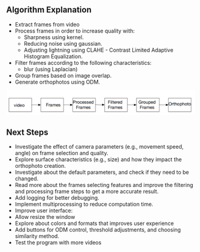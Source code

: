 ## Algorithm Explanation

* Extract frames from video
* Process frames in order to increase quality with:
  * Sharpness using kernel.
  * Reducing noise using gaussian.
  * Adjusting lightning using CLAHE - Contrast Limited Adaptive Histogram Equalization.
* Filter frames according to the following characteristics:
  * blur (using Laplacian)
* Group frames based on image overlap.	
* Generate orthophotos using ODM.

![img.png](img.png)

## Next Steps

* Investigate the effect of camera parameters (e.g., movement speed, angle) on frame selection and quality.
* Explore surface characteristics (e.g., size) and how they impact the orthophoto creation.
* Investigate about the default parameters, and check if they need to be changed.
* Read more about the frames selecting features and improve the filtering and processing frame steps to get a more accurate result.
* Add logging for better debugging.
* Implement multiprocessing to reduce computation time.
* Improve user interface:
* Allow resize the window
* Explore about colors and formats that improves user experience
* Add buttons for ODM control, threshold adjustments, and choosing similarity method.
* Test the program with more videos 

